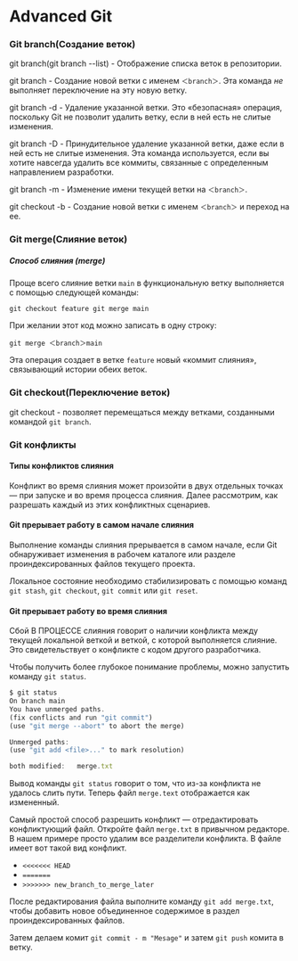 # Advanced Git
### Git branch(Создание веток)

git branch(git branch --list) - Отображение списка веток в репозитории.

git branch <branch> - Создание новой ветки с именем `＜branch＞`. Эта команда *не* выполняет переключение на эту новую ветку.

git branch -d <branch> - Удаление указанной ветки. Это «безопасная» операция, поскольку Git не позволит удалить ветку, если в ней есть не слитые изменения.

git branch -D <branch> - Принудительное удаление указанной ветки, даже если в ней есть не слитые изменения. Эта команда используется, если вы хотите навсегда удалить все коммиты, связанные с определенным направлением разработки.

git branch -m <branch> - Изменение имени текущей ветки на `＜branch＞`.

git checkout -b <branch> - Создание новой ветки с именем `＜branch＞` и переход на ее. 

### Git merge(Слияние веток)

##### Способ слияния (merge)

Проще всего слияние ветки `main` в функциональную ветку выполняется с помощью следующей команды:

`git checkout feature
git merge main`

При желании этот код можно записать в одну строку:

`git merge ＜branch＞main`

Эта операция создает в ветке `feature` новый «коммит слияния», связывающий истории обеих веток.

### Git checkout(Переключение веток)

git checkout <branch>  - позволяет перемещаться между ветками, созданными командой `git branch`.

### Git конфликты

#### Типы конфликтов слияния

Конфликт во время слияния может произойти в двух отдельных точках — при запуске и во время процесса слияния. Далее рассмотрим, как разрешать каждый из этих конфликтных сценариев.

#### Git прерывает работу в самом начале слияния

Выполнение команды слияния прерывается в самом начале, если Git обнаруживает изменения в рабочем каталоге или разделе проиндексированных файлов текущего проекта.

Локальное состояние необходимо стабилизировать с помощью команд `git stash`, `git checkout`, `git commit` или `git reset`. 

#### Git прерывает работу во время слияния

Сбой В ПРОЦЕССЕ слияния говорит о наличии конфликта между текущей локальной веткой и веткой, с которой выполняется слияние. Это свидетельствует о конфликте с кодом другого разработчика.

Чтобы получить более глубокое понимание проблемы, можно запустить команду `git status`.

```js
$ git status
On branch main
You have unmerged paths.
(fix conflicts and run "git commit")
(use "git merge --abort" to abort the merge)

Unmerged paths:
(use "git add <file>..." to mark resolution)

both modified:   merge.txt
```

Вывод команды `git status` говорит о том, что из-за конфликта не удалось слить пути. Теперь файл `merge.text` отображается как измененный. 

Самый простой способ разрешить конфликт — отредактировать конфликтующий файл. Откройте файл `merge.txt` в привычном редакторе. В нашем примере просто удалим все разделители конфликта. В файле имеет вот такой вид конфликт.

- `<<<<<<< HEAD`
- `=======`
- `>>>>>>> new_branch_to_merge_later`

После редактирования файла выполните команду `git add merge.txt`, чтобы добавить новое объединенное содержимое в раздел проиндексированных файлов.

Затем делаем комит `git commit - m "Mesage"` и затем `git push` комита в ветку. 
